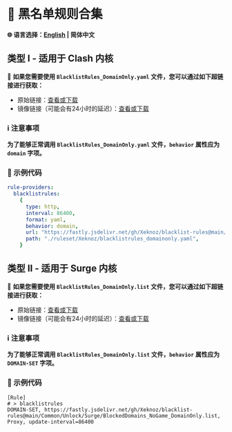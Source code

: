 # 📜 黑名单规则合集

**🌐 语言选择：[English](README.md)  | 简体中文**

## 类型 Ⅰ - 适用于 Clash 内核

🔗 **如果您需要使用 `BlacklistRules_DomainOnly.yaml` 文件，您可以通过如下超链接进行获取：**

- 原始链接：[查看或下载](https://raw.githubusercontent.com/Xeknoz/blacklist-rules/main/Clash/BlacklistRules_DomainOnly.yaml)
- 镜像链接（可能会有24小时的延迟）：[查看或下载](https://fastly.jsdelivr.net/gh/Xeknoz/blacklist-rules@main/Clash/BlacklistRules_DomainOnly.yaml)

### ℹ️ 注意事项

**为了能够正常调用 `BlacklistRules_DomainOnly.yaml` 文件，`behavior` 属性应为 `domain` 字项。**

### 📝 示例代码

```yaml
rule-providers:
  blacklistrules:
    {
      type: http,
      interval: 86400,
      format: yaml,
      behavior: domain,
      url: "https://fastly.jsdelivr.net/gh/Xeknoz/blacklist-rules@main/Clash/BlacklistRules_DomainOnly.yaml",
      path: "./ruleset/Xeknoz/blacklistrules_domainonly.yaml",
    }
```


## 类型 Ⅱ - 适用于 Surge 内核

🔗 **如果您需要使用 `BlacklistRules_DomainOnly.list` 文件，您可以通过如下超链接进行获取：**

- 原始链接：[查看或下载](https://raw.githubusercontent.com/Xeknoz/blacklist-rules/main/Surge/BlacklistRules_DomainOnly.yaml)
- 镜像链接（可能会有24小时的延迟）：[查看或下载](https://fastly.jsdelivr.net/gh/Xeknoz/blacklist-rules@main/Surge/BlacklistRules_DomainOnly.yaml)

### ℹ️ 注意事项

**为了能够正常调用 `BlacklistRules_DomainOnly.list` 文件，`behavior` 属性应为 `DOMAIN-SET` 字项。**

### 📝 示例代码

```list
[Rule]
# > blacklistrules
DOMAIN-SET, https://fastly.jsdelivr.net/gh/Xeknoz/blacklist-rules@main/Common/Unlock/Surge/BlockedDomains_NoGame_DomainOnly.list, Proxy, update-interval=86400

```
